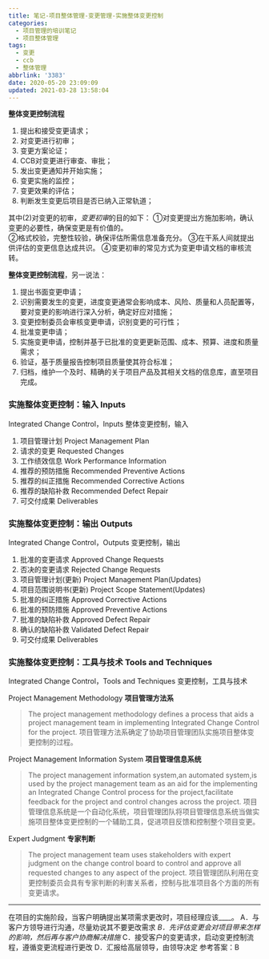 ```yaml
---
title: 笔记-项目整体管理-变更管理-实施整体变更控制
categories:
  - 项目管理的培训笔记
  - 项目整体管理
tags:
  - 变更
  - ccb
  - 整体管理
abbrlink: '3383'
date: 2020-05-20 23:09:09
updated: 2021-03-28 13:58:04
---
```


**整体变更控制流程**

1. 提出和接受变更请求；
2. 对变更进行初审；
3. 变更方案论证；
4. CCB对变更进行审查、审批；
5. 发出变更通知并开始实施；
6. 变更实施的监控；
7. 变更效果的评估；
8. 判断发生变更后项目是否已纳入正常轨道；

其中(2)对变更的初审，*变更初审*的目的如下：
①对变更提出方施加影响，确认变更的必要性，确保变更是有价值的。  
②格式校验，完整性较验，确保评估所需信息准备充分。
③在干系人间就提出供评估的变更信息达成共识。
④变更初审的常见方式为变更申请文档的审核流转。

<!-- more -->

**整体变更控制流程**，另一说法：

1. 提出书面变更申请；
2. 识别需要发生的变更，进度变更通常会影响成本、风险、质量和人员配置等，要对变更的影响进行深入分析，确定好应对措施；
3. 变更控制委员会审核变更申请，识别变更的可行性；
4. 批准变更申请；
5. 实施变更申请，控制并基于已批准的变更更新范围、成本、预算、进度和质量需求；
6. 验证，基于质量报告控制项目质量使其符合标准；
7. 归档，维护一个及时、精确的关于项目产品及其相关文档的信息库，直至项目完成。

### 实施整体变更控制：输入 Inputs

Integrated Change Control，Inputs
整体变更控制，输入

1. 项目管理计划 Project Management Plan
2. 请求的变更 Requested Changes
3. 工作绩效信息 Work Performance Information
4. 推荐的预防措施 Recommended Preventive Actions
5. 推荐的纠正措施 Recommended Corrective Actions
6. 推荐的缺陷补救 Recommended Defect Repair
7. 可交付成果 Deliverables

### 实施整体变更控制：输出 Outputs

Integrated Change Control，Outputs
变更控制，输出

1. 批准的变更请求 Approved Change Requests
2. 否决的变更请求 Rejected Change Requests
3. 项目管理计划(更新) Project Management Plan(Updates)
4. 项目范围说明书(更新) Project Scope Statement(Updates)
5. 批准的纠正措施 Approved Corrective Actions
6. 批准的预防措施 Approved Preventive Actions
7. 批准的缺陷补救 Approved Defect Repair
8. 确认的缺陷补救 Validated Defect Repair
9. 可交付成果 Deliverables

### 实施整体变更控制：工具与技术 Tools and Techniques

Integrated Change Control，Tools and Techniques
变更控制，工具与技术

Project Management Methodology
**项目管理方法系**

>The project management methodology defines a process that aids a project management team in implementing Integrated Change Control for the project.
>项目管理方法系确定了协助项目管理团队实施项目整体变更控制的过程。

Project Management Information System
**项目管理信息系统**

>The project management information system,an automated system,is used by the project management team as an aid for the implementing an Integrated Change Control process for the project,facilitate feedback for the project and control changes across the project.
>项目管理信息系统是一个自动化系统，项目管理团队将项目管理信息系统当做实施项目整体变更控制的一个辅助工具，促进项目反馈和控制整个项目变更。

Expert Judgment
**专家判断**

>The project management team uses stakeholders with expert judgment on the change control board to control and approve all requested changes to any aspect of the project.
>项目管理团队利用在变更控制委员会具有专家判断的利害关系者，控制与批准项目各个方面的所有变更请求。

---

在项目的实施阶段，当客户明确提出某项需求更改时，项目经理应该____。
A．与客户方领导进行沟通，尽量劝说其不要更改需求
*B．先评估变更会对项目带来怎样的影响，然后再与客户协商解决措施*
C．接受客户的变更请求，启动变更控制流程，遵循变更流程进行更改
D．汇报给高层领导，由领导决定
参考答案：B

